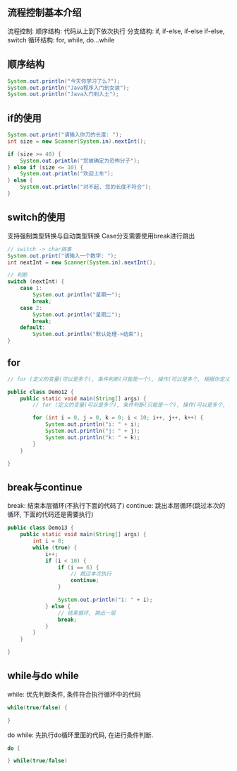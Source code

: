 ## 流程控制基本介绍

流程控制:
顺序结构: 代码从上到下依次执行
分支结构: if, if-else, if-else if-else, switch
循环结构: for, while, do...while


## 顺序结构

```java
System.out.println("今天你学习了么?");
System.out.println("Java程序入门到女装");
System.out.println("Java入门到入土");
```




## if的使用

```java
System.out.print("请输入你刀的长度: ");
int size = new Scanner(System.in).nextInt();

if (size >= 40) {
    System.out.println("您被确定为恐怖分子");
} else if (size <= 10) {
    System.out.println("欢迎上车");
} else {
    System.out.println("对不起, 您的长度不符合");
}
```




## switch的使用

支持强制类型转换与自动类型转换
Case分支需要使用break进行跳出

```java
// switch -> char搞事
System.out.print("请输入一个数字: ");
int nextInt = new Scanner(System.in).nextInt();

// 判断
switch (nextInt) {
    case 1:
        System.out.println("星期一");
        break;
    case 2:
        System.out.println("星期二");
        break;
    default:
        System.out.println("默认处理->结束");
}
```




## for

```java
// for (定义的变量(可以是多个), 条件判断(只能是一个), 操作(可以是多个, 根据你定义的变量, 不能比定义的多, 但是能比定义的少))

public class Demo12 {
    public static void main(String[] args) {
        // for (定义的变量(可以是多个), 条件判断(只能是一个), 操作(可以是多个, 根据你定义的变量, 不能比定义的多, 但是能比定义的少))

        for (int i = 0, j = 0, k = 0; i < 10; i++, j++, k++) {
            System.out.println("i: " + i);
            System.out.println("j: " + j);
            System.out.println("k: " + k);
        }
    }

}
```




## break与continue

break: 结束本层循环(不执行下面的代码了)
continue: 跳出本层循环(跳过本次的循环, 下面的代码还是需要执行)

```java
public class Demo13 {
    public static void main(String[] args) {
        int i = 0;
        while (true) {
            i++;
            if (i < 10) {
                if (i == 6) {
                    // 跳过本次执行
                    continue;
                }

                System.out.println("i: " + i);
            } else {
                // 结束循环, 跳出一层
                break;
            }
        }
    }

}
```




## while与do while

while: 优先判断条件, 条件符合执行循环中的代码

```java
while(true/false) {

}
```

do while: 先执行do循环里面的代码, 在进行条件判断.

```java
do {

} while(true/false)
```

